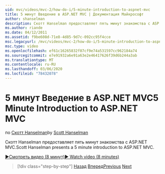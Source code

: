 ```yaml
---
uid: mvc/videos/mvc-2/how-do-i/5-minute-introduction-to-aspnet-mvc
title: 5 минут Введение в ASP.NET MVC | Документация Майкрософт
author: shanselman
description: Скотт Hanselman предоставляет пять минут знакомства с ASP.NET MVC.
ms.author: riande
ms.date: 04/12/2011
ms.assetid: f9be608d-71e8-4d85-9d7c-092cc95f4cce
msc.legacyurl: /mvc/videos/mvc-2/how-do-i/5-minute-introduction-to-aspnet-mvc
msc.type: video
ms.openlocfilehash: ef61c16265832f07cf9e74a531597cc962184a74
ms.sourcegitcommit: e7e91932a6e91a63e2e46417626f39d6b244a3ab
ms.translationtype: MT
ms.contentlocale: ru-RU
ms.lasthandoff: 03/06/2020
ms.locfileid: "78432078"
---
```

# <a name="5-minute-introduction-to-aspnet-mvc"></a><span data-ttu-id="32f42-103">5 минут Введение в ASP.NET MVC</span><span class="sxs-lookup"><span data-stu-id="32f42-103">5 Minute Introduction to ASP.NET MVC</span></span>

<span data-ttu-id="32f42-104">по [Скотт Hanselman](https://github.com/shanselman)</span><span class="sxs-lookup"><span data-stu-id="32f42-104">by [Scott Hanselman](https://github.com/shanselman)</span></span>

<span data-ttu-id="32f42-105">Скотт Hanselman предоставляет пять минут знакомства с ASP.NET MVC.</span><span class="sxs-lookup"><span data-stu-id="32f42-105">Scott Hanselman presents a 5 minute introduction to ASP.NET MVC.</span></span>

[<span data-ttu-id="32f42-106">&#9654;Смотреть видео (8 минут)</span><span class="sxs-lookup"><span data-stu-id="32f42-106">&#9654; Watch video (8 minutes)</span></span>](https://channel9.msdn.com/Blogs/ASP-NET-Site-Videos/5-minute-introduction-to-aspnet-mvc)

> [!div class="step-by-step"]
> <span data-ttu-id="32f42-107">[Назад](aspnet-mvc-2-render-action.md)
> [Вперед](how-to-best-learn-asp-net-mvc.md)</span><span class="sxs-lookup"><span data-stu-id="32f42-107">[Previous](aspnet-mvc-2-render-action.md)
[Next](how-to-best-learn-asp-net-mvc.md)</span></span>
